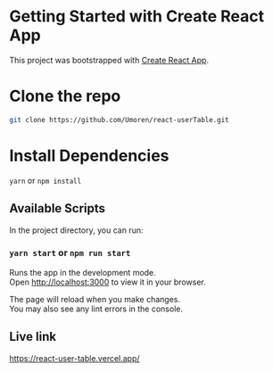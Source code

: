 # Getting Started with Create React App

This project was bootstrapped with [Create React App](https://github.com/facebook/create-react-app).

# Clone the repo

```bash
git clone https://github.com/Umoren/react-userTable.git
```

# Install Dependencies
`yarn` or `npm install`

## Available Scripts

In the project directory, you can run:

### `yarn start` or `npm run start`

Runs the app in the development mode.\
Open [http://localhost:3000](http://localhost:3000) to view it in your browser.

The page will reload when you make changes.\
You may also see any lint errors in the console.

## Live link
https://react-user-table.vercel.app/
